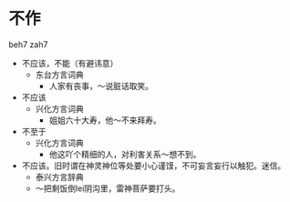 # 不作
beh7 zah7
+ 不应该，不能（有避讳意）
  * 东台方言词典
    - 人家有丧事，～说脏话取笑。
+ 不应该
  * 兴化方言词典
    - 姐姐六十大寿，他～不来拜寿。
+ 不至于
  * 兴化方言词典
    - 他这吖个精细的人，对利害关系～想不到。
+ 不应该。旧时谓在神灵神位等处要小心谨馍，不可妄言妄行以触犯。迷信。
  * 泰兴方言辞典
  - ～把剩饭倒lei阴沟里，雷神菩萨要打头。
